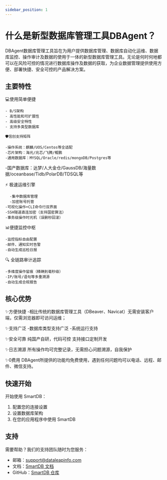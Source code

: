 ```yaml
---
sidebar_position: 1
---
```


# 什么是新型数据库管理工具DBAgent？

DBAgent数据库管理工具旨在为用户提供数据库管理、数据库自动化运维、数据库监控、操作审计及数据的使用于一体的新型数据库管理工具。无论是何时何地都可以在风险可控的情况进行数据库操作及数据的获取，为企业数据管理提供使用方便、部署快捷、安全可控的产品解决方案。


## 主要特性

💻使用简单便捷

    - B/S架构
    - 高性能和可扩展性
    - 高级安全特性
    - 支持多类型数据库

    🛡️信创支持矩阵

    -操作系统：麒麟/UOS/Centos等全适配
    -芯片架构：海光/兆芯/飞腾/鲲鹏
    -通用数据库：MYSQL/Oracle/redis/mongoDB/Postgres等
-国产数据库：达梦/人大金仓/GaussDB/海量数据/oceanbase/Tidb/PolarDB/TDSQL等

⚡ 极速运维引擎

	  -集中数据库管理
	  -加密账号托管
    -可视化操作+CLI命令行双界面
    -SSH隧道直连加密（支持国密算法）
    -事务级操作时光机（误删秒回滚）

📊便捷监控中枢

    -监控指标自由配置
    -邮件、通知实时告警
    -自动生成巡检日报
    
🔍 全链路审计追踪

    -多维度操作留痕（精确到毫秒级）
    -IP/账号/语句等多重溯源
    -自动生成合规报告


## 核心优势

✨方便快捷
-相比传统的数据库管理工具（DBeaver、Navicat）无需安装客户端，仅需浏览器即可访问运维；

✨支持广泛
-数据库类型支持广泛
-系统运行支持

✨安全可靠
纯国产自研，代码可控
支持接口定制开发

✨日志溯源
所有操作均可完整记录，无需担心问题溯源，自我保护

✨0费用
DBAgent所提供的功能均免费使用，遇到任何问题均可以电话、远程、邮件、微信支持。

## 快速开始

开始使用 SmartDB：

1. 配置您的连接设置
2. 设置数据库架构
3. 在您的应用程序中使用 SmartDB

## 支持

需要帮助？我们的支持团队随时为您服务：

- 邮箱：support@dataleapinfo.com
- 文档：[SmartDB 文档](https://dataleapinfo.github.io/smartdb-doc/intro)
- GitHub：[SmartDB 仓库](https://github.com/dataleapinfo)
